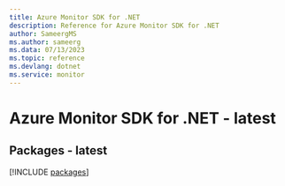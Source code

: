 ```yaml
---
title: Azure Monitor SDK for .NET
description: Reference for Azure Monitor SDK for .NET
author: SameergMS
ms.author: sameerg
ms.data: 07/13/2023
ms.topic: reference
ms.devlang: dotnet
ms.service: monitor
---
```

# Azure Monitor SDK for .NET - latest
## Packages - latest
[!INCLUDE [packages](monitor-index.md)]